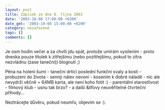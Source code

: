 ```yaml
---
layout: post
title: Zápisek ze dne 8. října 2003
date: '2003-10-08 17:00:00 +0200'
date_gmt: '2003-10-08 15:00:00 +0200'
category: nezařazené
tags: []
comments: []
---
```

<p>Je osm hodin večer a za chvíli jdu spát, protože umírám vysílením - proto dneska pouze titulek k zítřejšímu  (nebo pozítřejšímu, pokud to zítra nezvládnu (zase taneční)) blognutí ;)</p>
<p>Pěna na holení šumí - taneční drtící poslední funkční svaly a kosti - probuzení do života - senný nálev nevoní  - kosením k dobré náladě - nic ale nevydrží věčně = 64MB karta, ale není koho fotit :) - parentální starostlivost  - filmový klub - usnu tak brzo? - a další &lifovy neuvěřitelné čtvrteční příhody...</p>
<p>Neztrácejte důvěru, pokud neumřu, objevím se :).</p>
